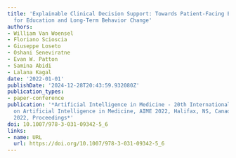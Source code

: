 ```yaml
---
title: 'Explainable Clinical Decision Support: Towards Patient-Facing Explanations
  for Education and Long-Term Behavior Change'
authors:
- William Van Woensel
- Floriano Scioscia
- Giuseppe Loseto
- Oshani Seneviratne
- Evan W. Patton
- Samina Abidi
- Lalana Kagal
date: '2022-01-01'
publishDate: '2024-12-28T20:43:59.932080Z'
publication_types:
- paper-conference
publication: '*Artificial Intelligence in Medicine - 20th International Conference
  on Artificial Intelligence in Medicine, AIME 2022, Halifax, NS, Canada, June 14-17,
  2022, Proceedings*'
doi: 10.1007/978-3-031-09342-5_6
links:
- name: URL
  url: https://doi.org/10.1007/978-3-031-09342-5_6
---
```

